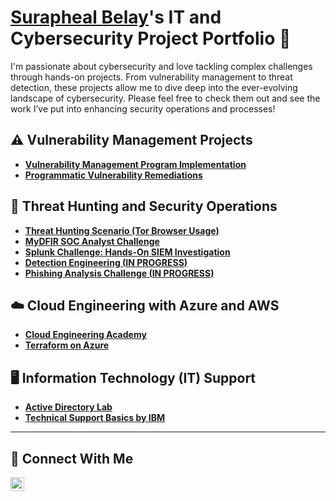 # <a href="https://www.linkedin.com/in/shbelay/">Surapheal Belay</a>'s IT and Cybersecurity Project Portfolio 🔐

I'm passionate about cybersecurity and love tackling complex challenges through hands-on projects. From vulnerability management to threat detection, these projects allow me to dive deep into the ever-evolving landscape of cybersecurity. Please feel free to check them out and see the work I’ve put into enhancing security operations and processes!


## ⚠️ Vulnerability Management Projects

- **[Vulnerability Management Program Implementation](https://github.com/shbelay/vulnerability-management-project/blob/main/README.md)**
- **[Programmatic Vulnerability Remediations](https://github.com/shbelay/programmatic-vulnerability-remediations/blob/main/README.md)**

## 🚨 Threat Hunting and Security Operations

- **[Threat Hunting Scenario (Tor Browser Usage)](https://github.com/shbelay/tor-browser-threat-hunting/blob/main/README.md)**
- **[MyDFIR SOC Analyst Challenge](https://github.com/shbelay/soc-analyst-challenge/blob/main/README.md)**
- **[Splunk Challenge: Hands-On SIEM Investigation](https://github.com/shbelay/SplunkChallenge/blob/main/README.md)**
- **[Detection Engineering (**IN PROGRESS**)](https://github.com/shbelay/Detection-Engineering/blob/main/README.md)**
- **[Phishing Analysis Challenge (**IN PROGRESS**)]()**

## ☁️ Cloud Engineering with Azure and AWS

- **[Cloud Engineering Academy](https://github.com/shbelay/Cloud-Engineering-Academy)**
- **[Terraform on Azure](https://github.com/shbelay/Terraform-on-Azure)**

## 🖥️ Information Technology (IT) Support

- **[Active Directory Lab](https://github.com/shbelay/Active-Directory-Lab/blob/main/README.md)**
- **[Technical Support Basics by IBM](https://github.com/shbelay/TechnicalSupportBasicsByIBM/blob/main/README.md)**
<hr/>

## 🤳 Connect With Me

<!--
[<img align="left" alt="___________ | YouTube" width="22px" src="https://cdn.jsdelivr.net/npm/simple-icons@v3/icons/youtube.svg" />][youtube]
[<img align="left" alt="___________ | Twitter" width="22px" src="https://cdn.jsdelivr.net/npm/simple-icons@v3/icons/twitter.svg" />][twitter]
[<img align="left" alt="___________ | Instagram" width="22px" src="https://cdn.jsdelivr.net/npm/simple-icons@v3/icons/instagram.svg" />][instagram]
-->
[<img align="left" alt="___________ | LinkedIn" width="22px" src="https://cdn.jsdelivr.net/npm/simple-icons@v3/icons/linkedin.svg" />][linkedin]

<!--
[twitter]: https://twitter.com/___________
[youtube]: https://www.youtube.com/c/___________
[instagram]: https://www.instagram.com/___________
-->
[linkedin]: https://www.linkedin.com/in/shbelay/

<!--
<img width="35" alt="image" src="https://github.com/user-attachments/assets/2f41c7cd-5ea8-4475-b451-a37161b6c3fb"> 
<img width="35" alt="image" src="https://github.com/user-attachments/assets/77649969-9910-4994-8b96-74a116cfb2a8">
-->
